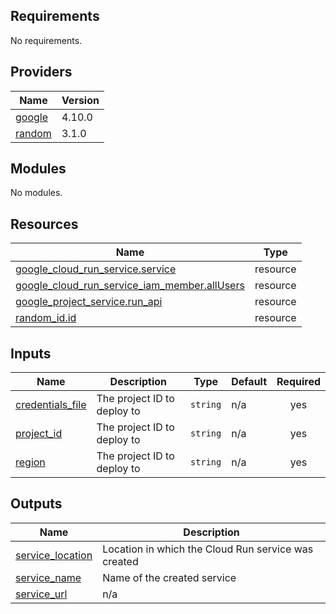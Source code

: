 ## Requirements

No requirements.

## Providers

| Name | Version |
|------|---------|
| <a name="provider_google"></a> [google](#provider\_google) | 4.10.0 |
| <a name="provider_random"></a> [random](#provider\_random) | 3.1.0 |

## Modules

No modules.

## Resources

| Name | Type |
|------|------|
| [google_cloud_run_service.service](https://registry.terraform.io/providers/hashicorp/google/latest/docs/resources/cloud_run_service) | resource |
| [google_cloud_run_service_iam_member.allUsers](https://registry.terraform.io/providers/hashicorp/google/latest/docs/resources/cloud_run_service_iam_member) | resource |
| [google_project_service.run_api](https://registry.terraform.io/providers/hashicorp/google/latest/docs/resources/project_service) | resource |
| [random_id.id](https://registry.terraform.io/providers/hashicorp/random/latest/docs/resources/id) | resource |

## Inputs

| Name | Description | Type | Default | Required |
|------|-------------|------|---------|:--------:|
| <a name="input_credentials_file"></a> [credentials\_file](#input\_credentials\_file) | The project ID to deploy to | `string` | n/a | yes |
| <a name="input_project_id"></a> [project\_id](#input\_project\_id) | The project ID to deploy to | `string` | n/a | yes |
| <a name="input_region"></a> [region](#input\_region) | The project ID to deploy to | `string` | n/a | yes |

## Outputs

| Name | Description |
|------|-------------|
| <a name="output_service_location"></a> [service\_location](#output\_service\_location) | Location in which the Cloud Run service was created |
| <a name="output_service_name"></a> [service\_name](#output\_service\_name) | Name of the created service |
| <a name="output_service_url"></a> [service\_url](#output\_service\_url) | n/a |
